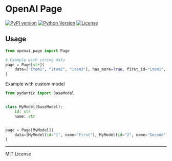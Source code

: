 # OpenAI Page

[![PyPI version](https://img.shields.io/pypi/v/ac-py-template.svg)](https://pypi.org/project/openai-page/)
[![Python Version](https://img.shields.io/pypi/pyversions/ac-py-template.svg)](https://pypi.org/project/openai-page/)
[![License](https://img.shields.io/pypi/l/ac-py-template.svg)](https://opensource.org/licenses/MIT)

## Usage

```python
from openai_page import Page

# Example with string data
page = Page[str](
    data=["item1", "item2", "item3"], has_more=True, first_id="item1", last_id="item3"
)
```

Example with custom model

```python
from pydantic import BaseModel


class MyModel(BaseModel):
    id: str
    name: str


page = Page[MyModel](
    data=[MyModel(id="1", name="First"), MyModel(id="2", name="Second")], has_more=False
)
```

---

MIT License
